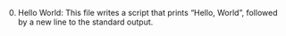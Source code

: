 0. Hello World: This file writes a script that prints “Hello, World”, followed by a new line to the standard output.

